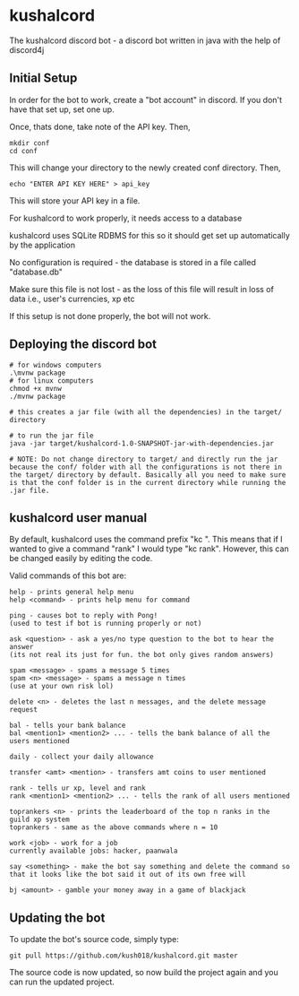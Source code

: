# kushalcord

The kushalcord discord bot - a discord bot written in java with the help of discord4j

## Initial Setup

In order for the bot to work, create a "bot account" in discord.
If you don't have that set up, set one up.

Once, thats done, take note of the API key. Then, 
```
mkdir conf
cd conf
```
This will change your directory to the newly created conf directory.
Then,
```
echo "ENTER API KEY HERE" > api_key
```
This will store your API key in a file.

For kushalcord to work properly, it needs access to a database

kushalcord uses SQLite RDBMS for this so it should get set up automatically by the application

No configuration is required - the database is stored in a file called "database.db"

Make sure this file is not lost - as the loss of this file will result in loss of data i.e., user's currencies, xp etc

If this setup is not done properly, the bot will not work.

## Deploying the discord bot

```
# for windows computers
.\mvnw package
# for linux computers
chmod +x mvnw
./mvnw package

# this creates a jar file (with all the dependencies) in the target/ directory

# to run the jar file
java -jar target/kushalcord-1.0-SNAPSHOT-jar-with-dependencies.jar

# NOTE: Do not change directory to target/ and directly run the jar because the conf/ folder with all the configurations is not there in the target/ directory by default. Basically all you need to make sure is that the conf folder is in the current directory while running the .jar file.
```

## kushalcord user manual

By default, kushalcord uses the command prefix "kc ". This means that if I wanted to give a command "rank" I would type "kc rank". However, this can be changed easily by editing the code.

Valid commands of this bot are:

```
help - prints general help menu
help <command> - prints help menu for command

ping - causes bot to reply with Pong!
(used to test if bot is running properly or not)

ask <question> - ask a yes/no type question to the bot to hear the answer
(its not real its just for fun. the bot only gives random answers)

spam <message> - spams a message 5 times
spam <n> <message> - spams a message n times
(use at your own risk lol)

delete <n> - deletes the last n messages, and the delete message request

bal - tells your bank balance
bal <mention1> <mention2> ... - tells the bank balance of all the users mentioned

daily - collect your daily allowance

transfer <amt> <mention> - transfers amt coins to user mentioned

rank - tells ur xp, level and rank
rank <mention1> <mention2> ... - tells the rank of all users mentioned

toprankers <n> - prints the leaderboard of the top n ranks in the guild xp system
toprankers - same as the above commands where n = 10

work <job> - work for a job
currently available jobs: hacker, paanwala

say <something> - make the bot say something and delete the command so that it looks like the bot said it out of its own free will

bj <amount> - gamble your money away in a game of blackjack
```

## Updating the bot

To update the bot's source code, simply type:

```
git pull https://github.com/kush018/kushalcord.git master
```

The source code is now updated, so now build the project again and you can run the updated project.